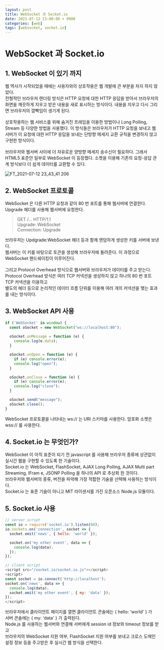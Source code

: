 ```yaml
---
layout: post
title: WebSocket 과 Socket.io
date: 2021-07-12 23:00:00 + 0900
categories: [web]
tags: [websocket, socket.io]
---
```


# WebSocket 과 Socket.io

## 1. WebSocket 이 있기 까지
웹 역사가 시작되었을 때에는 사용자와의 상호작용은 웹 개발에 큰 부분을 차지 하지 않았다.   
전형적인 브라우저 렌더링 방식은 HTTP 요청에 대한 HTTP 응답을 받아서 브라우저의 화면을 깨끗하게 지우고 받은 내용을 새로 표시하는 방식이다. 내용을 지우고 다시 그리면 브라우저의 깜빡임이 생기게 된다.   
<br/>
상호작용하는 웹 서비스를 위해 숨겨진 프레임을 이용한 방법이나 Long Polling, Stream 등 다양한 방법을 사용했다. 이 방식들은 브라우저가 HTTP 요청을 보내고 웹서버가 이 요청에 대한 HTTP 응답을 보내는 단방향 메세지 교환 규칙을 변경하지 않고 구현한 방식이다.    
<br/>
브라우저와 웹서버 사이에 더 자유로운 양방향 메세지 송수신이 필요하다. 그래서 HTML5 표준안 일부로 WebSocket 이 등장했다. 소켓을 이용해 기존의 요청-응답 관계 방식보다 더 쉽게 데이터를 교환할 수 있다.   

![FT_2021-07-12 23_43_41 206](https://user-images.githubusercontent.com/13375810/125307566-206dba80-e36b-11eb-8567-180004159aff.png)
<br/>

## 2. WebSocket 프로토콜
WebSocket 은 다른 HTTP 요청과 같이 80 번 포트를 통해 웹서버에 연결한다. Upgrade 헤더를 사용해 웹서버에 요청한다.    
> GET /... HTTP/1.1   
> Upgrade: WebSocket   
> Connection: Upgrade   

브라우저는 Updgrade:WebSocket 헤더 등과 함께 랜덤하게 생성한 키를 서버에 보낸다.   
웹서버는 이 키를 바탕으로 토큰을 생성해 브라우저에 돌려준다. 이 과정으로 WebSocket 핸드쉐이킹이 이루어진다.   
<br/>
그리고 Protocol Overhead 방식으로 웹서버와 브라우저가 데이터를 주고 받는다.   
Protocol Overhead 방식은 여러 TCP 커넥션을 생성하지 않고 하나의 80 번 포트 TCP 커넥션을 이용하고   
별도의 헤더 등으로 논리적인 데이터 흐름 단위를 이용해 여러 개의 커넥션을 맺는 효과를 내는 방식이다.   

## 3. WebSocket API 사용
```javascript
if ('WebSocket' in window) {
  const oSocket = new WebSocket("ws://localhost:80");
  
  oSocket.onMessage = function (e) {
    console.log(e.data);
  }

  oSocket.onOpen = function (e) {
    if (e) console.error(e);
    console.log("open");
  }

  oSocket.onClose = function (e) {
    if (e) console.error(e);
    console.log("close");
  }

  oSocket.send("message");
  oSocket.close();
}
```

WebSocket 프로토콜을 나타내는 ws:// 는 URI 스키마를 사용한다. 암호화 소켓은 wss:// 를 사용한다.   

## 4. Socket.io 는 무엇인가?
WebSocket 이 아직 표준이 되기 전 javascript 를 사용해 브라우저 종류에 상관없이 실시간 웹을 구현할 수 있도록 한 기술이다.   
Socket.io 는 WebSocket, FlashSocket, AJAX Long Polling, AJAX Multi part Streaming, IFram e, JSONP Polling 을 하나의 API 로 추상화 한 것이다.   
브라우저와 웹서버의 종류, 버전을 파악해 가장 적합한 기술을 선택해 사용하는 방식이다.   
Socket.io 는 표준 기술이 아니고 MIT 라이센서를 가진 오픈소스 Node.js 모듈이다.   
## 5. Socket.io 사용
```javascript
// server script
const io = require('socket.io').listen(80);
io.sockets.on('connection', socket => {
  socket.emit('news', { hello: 'world' });

  socket.on('my other event', data => {
    console.log(data);
  });
});
```

```javascript
// client script
<script src="/socket.io/socket.io.js"></script>
<script>
const socket = io.connect('http://localhost');
socket.on('news', data => {
  console.log(data);
  socket.emit('my other event', { my: 'data' });
});
</script>
```
브라우저에서 클라이언트 페이지를 열면 클라이언트 콘솔에는 { hello: 'world' } 가   
서버 콘솔에는 { my: 'data' } 가 출력된다.   
Node.js 를 사용하는 웹서버와 연결해 서버에게 session id 정보와 timeout 정보를 받고   
브라우저의 WebSocket 지원 여부, FlashSocket 지원 여부를 보내고 크로스 도메인 설정 정보 등을 주고받은 후 실시간 웹 방식을 선택한다.   
